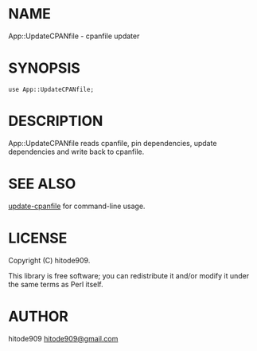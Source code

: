 # NAME

App::UpdateCPANfile - cpanfile updater

# SYNOPSIS

    use App::UpdateCPANfile;

# DESCRIPTION

App::UpdateCPANfile reads cpanfile, pin dependencies, update dependencies and write back to cpanfile.

# SEE ALSO

[update-cpanfile](https://metacpan.org/pod/update-cpanfile) for command-line usage.

# LICENSE

Copyright (C) hitode909.

This library is free software; you can redistribute it and/or modify
it under the same terms as Perl itself.

# AUTHOR

hitode909 <hitode909@gmail.com>
